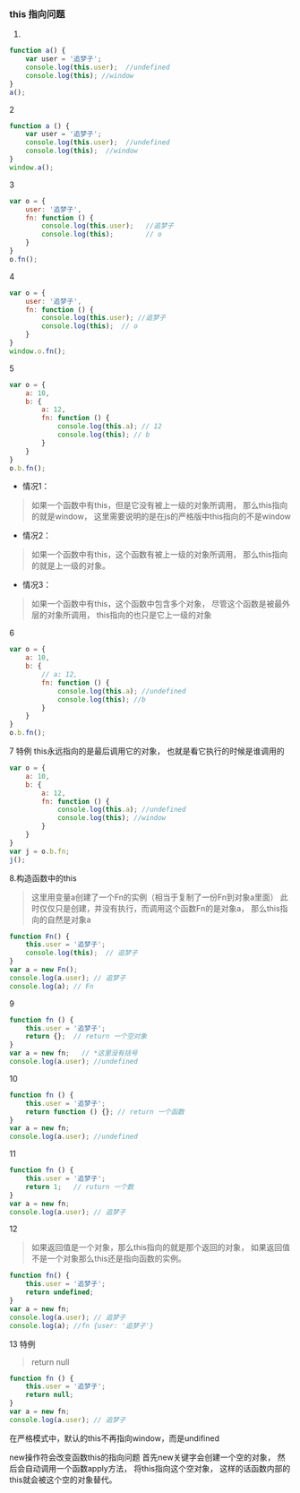 ### this 指向问题

1.
```javascript
function a() {
    var user = '追梦子';
    console.log(this.user);  //undefined
    console.log(this); //window
}
a();
```


2
```javascript
function a () {
    var user = '追梦子';
    console.log(this.user);  //undefined
    console.log(this);  //window
}
window.a();
```


3
```javascript
var o = {
    user: '追梦子',
    fn: function () {
        console.log(this.user);   //追梦子
        console.log(this);        // o
    }
}
o.fn();
```


4
```javascript
var o = {
    user: '追梦子',
    fn: function () {
        console.log(this.user); //追梦子
        console.log(this);  // o
    }
}
window.o.fn();
```


5
```javascript
var o = {
    a: 10,
    b: {
        a: 12,
        fn: function () {
            console.log(this.a); // 12
            console.log(this); // b
        }
    }
}
o.b.fn();
```


* 情况1：
> 如果一个函数中有this，但是它没有被上一级的对象所调用，
那么this指向的就是window，
这里需要说明的是在js的严格版中this指向的不是window


* 情况2：
> 如果一个函数中有this，这个函数有被上一级的对象所调用，
那么this指向的就是上一级的对象。


 * 情况3：
> 如果一个函数中有this，这个函数中包含多个对象，
尽管这个函数是被最外层的对象所调用，
this指向的也只是它上一级的对象


6
```javascript
var o = {
    a: 10,
    b: {
        // a: 12,
        fn: function () {
            console.log(this.a); //undefined
            console.log(this); //b
        }
    }
}
o.b.fn();
```


7  特例
this永远指向的是最后调用它的对象，
也就是看它执行的时候是谁调用的
```javascript
var o = {
    a: 10,
    b: {
        a: 12,
        fn: function () {
            console.log(this.a); //undefined
            console.log(this); //window
        }
    }
}
var j = o.b.fn;
j();
```


8.构造函数中的this
> 这里用变量a创建了一个Fn的实例（相当于复制了一份Fn到对象a里面）
此时仅仅只是创建，并没有执行，而调用这个函数Fn的是对象a，
那么this指向的自然是对象a
```javascript
function Fn() {
    this.user = '追梦子';
    console.log(this);  // 追梦子
}
var a = new Fn();
console.log(a.user); // 追梦子
console.log(a); // Fn
```

9
```javascript
function fn () {
    this.user = '追梦子';
    return {};  // return 一个空对象
}
var a = new fn;   // *这里没有括号
console.log(a.user); //undefined
```


10
```javascript
function fn () {
    this.user = '追梦子';
    return function () {}; // return 一个函数
}
var a = new fn;
console.log(a.user); //undefined
```


11
```javascript
function fn () {
    this.user = '追梦子';
    return 1;   // ruturn 一个数
}
var a = new fn;
console.log(a.user); // 追梦子
```


12
> 如果返回值是一个对象，那么this指向的就是那个返回的对象，
如果返回值不是一个对象那么this还是指向函数的实例。
```javascript
function fn() {
    this.user = '追梦子';
    return undefined;
}
var a = new fn;
console.log(a.user); // 追梦子
console.log(a); //fn {user: '追梦子'}
```


13 特例
> return null
```javascript
function fn () {
    this.user = '追梦子';
    return null;
}
var a = new fn;
console.log(a.user); // 追梦子
```

在严格模式中，默认的this不再指向window，而是undifined


new操作符会改变函数this的指向问题
首先new关键字会创建一个空的对象，
然后会自动调用一个函数apply方法，
将this指向这个空对象，
这样的话函数内部的this就会被这个空的对象替代。
